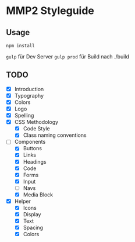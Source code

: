 # MMP2 Styleguide
## Usage

`npm install`

`gulp` für Dev Server
`gulp prod` für Build nach ./build

## TODO

- [x] Introduction
- [x] Typography
- [x] Colors
- [x] Logo
- [x] Spelling
- [x] CSS Methodology
    - [x] Code Style
    - [x] Class naming conventions
- [ ] Components
    - [x] Buttons
    - [x] Links
    - [x] Headings
    - [x] Code
    - [x] Forms
    - [x] Input
    - [ ] Navs
    - [x] Media Block
- [x] Helper
    - [x] Icons
    - [x] Display
    - [x] Text
    - [x] Spacing
    - [x] Colors